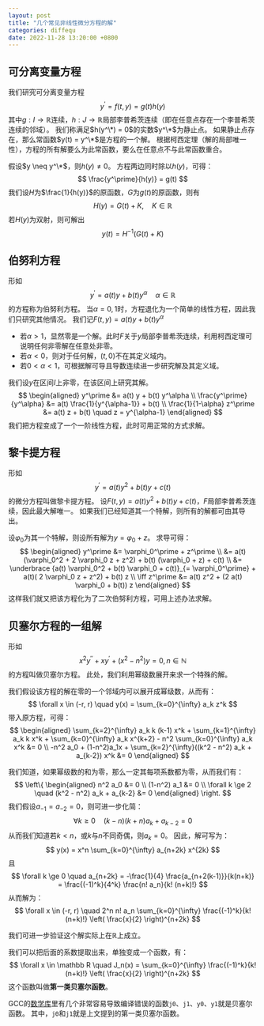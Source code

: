 ```yaml
---
layout: post
title: "几个常见非线性微分方程的解"
categories: diffequ
date: 2022-11-28 13:20:00 +0800
--- 
```


## 可分离变量方程

我们研究可分离变量方程
$$
y^\prime = f(t, y) = g(t) h(y)
$$
其中$g: I \to \mathbb R$连续，$h: J \to \mathbb R$局部李普希茨连续（即在任意点存在一个李普希茨连续的邻域）。
我们称满足$h(y^\*) = 0$的实数$y^\*$为静止点。
如果静止点存在，那么常函数$y(t) = y^\*$是方程的一个解。
根据柯西定理（解的局部唯一性），方程的所有解要么为此常函数，要么在任意点不与此常函数重合。

假设$y \neq y^\*$，则$h(y) \neq 0$。
方程两边同时除以$h(y)$，可得：
$$
\frac{y^\prime}{h(y)} = g(t)
$$
我们设$H$为$\frac{1}{h(y)}$的原函数，$G$为$g(t)$的原函数，则有
$$
H(y) = G(t) + K, \quad K \in \mathbb R
$$
若$H(y)$为双射，则可解出
$$
y(t) = H^{-1}(G(t) + K)
$$

## 伯努利方程

形如
$$
y^\prime = a(t) y + b(t) y^\alpha \quad \alpha \in \mathbb R
$$
的方程称为伯努利方程。
当$\alpha = 0, 1$时，方程退化为一个简单的线性方程，因此我们只研究其他情况。
我们记$F(t, y) = a(t) y + b(t) y^\alpha$

- 若$\alpha > 1$，显然零是一个解。此时$F$关于$y$局部李普希茨连续，利用柯西定理可说明任何非零解在任意处非零。
- 若$\alpha < 0$，则对于任何解，$(t,0)$不在其定义域内。
- 若$0 < \alpha < 1$，可根据解可导且导数连续进一步研究解及其定义域。

我们设$y$在区间$I$上非零，在该区间上研究其解。
$$
\begin{aligned}
y^\prime &= a(t) y + b(t) y^\alpha \\
\frac{y^\prime}{y^\alpha} &= a(t) \frac{1}{y^{\alpha-1}} + b(t) \\
\frac{1}{1-\alpha} z^\prime &= a(t) z + b(t) \quad z = y^{\alpha-1}
\end{aligned}
$$
我们把方程变成了一个一阶线性方程，此时可用正常的方式求解。

## 黎卡提方程

形如
$$
y^\prime = a(t) y^2 + b(t) y + c(t)
$$
的微分方程叫做黎卡提方程。
设$F(t,y) = a(t) y^2 + b(t) y + c(t)$，$F$局部李普希茨连续，因此最大解唯一。
如果我们已经知道其一个特解，则所有的解都可由其导出。

设$\varphi_0$为其一个特解，则设所有解为$y = \varphi_0 + z$。
求导可得：
$$
\begin{aligned}
y^\prime &= \varphi_0^\prime + z^\prime \\
&= a(t)(\varphi_0^2 + 2 \varphi_0 z + z^2) + b(t) (\varphi_0 + z) + c(t) \\
&= \underbrace {a(t) \varphi_0^2 + b(t) \varphi_0 + c(t)}_{= \varphi_0^\prime} + a(t)( 2 \varphi_0 z + z^2) + b(t) z \\
\iff z^\prime &= a(t) z^2 + (2 a(t) \varphi_0 + b(t)) z
\end{aligned}
$$
这样我们就又把该方程化为了二次伯努利方程，可用上述办法求解。

## 贝塞尔方程的一组解

形如
$$
x^2 y^{\prime \prime} + x y^\prime + (x^2 - n^2) y = 0, n \in \mathbb N
$$
的方程叫做贝塞尔方程。
此处，我们利用幂级数展开来求一个特殊的解。

我们假设该方程的解在零的一个邻域内可以展开成幂级数，从而有：
$$
\forall x \in (-r, r) \quad y(x) = \sum_{k=0}^{\infty} a_k z^k
$$
带入原方程，可得：
$$
\begin{aligned}
\sum_{k=2}^{\infty} a_k k (k-1) x^k + 
\sum_{k=1}^{\infty} a_k k x^k + 
\sum_{k=0}^{\infty} a_k x^{k+2} - 
n^2 \sum_{k=0}^{\infty} a_k x^k 
&= 0 
\\ -n^2 a_0 + (1-n^2)a_1x + 
\sum_{k=2}^{\infty}((k^2 - n^2) a_k + a_{k-2}) x^k 
&= 0
\end{aligned}
$$

我们知道，如果幂级数的和为零，那么一定其每项系数都为零，从而我们有：
$$
\left\{
\begin{aligned}
n^2 a_0 &= 0 \\
(1-n^2) a_1 &= 0 \\
\forall k \ge 2 \quad (k^2 - n^2) a_k + a_{k-2} &= 0
\end{aligned}
\right.
$$
我们假设$a_{-1} = a_{-2} = 0$，则可进一步化简：
$$
\forall k \ge 0 \quad (k-n)(k+n)a_k + a_{k-2} = 0
$$
从而我们知道若$k < n$，或$k$与$n$不同奇偶，则$a_k = 0$。
因此，解可写为：
$$
y(x) = x^n \sum_{k=0}^{\infty} a_{n+2k} x^{2k}
$$
且
$$
\forall k \ge 0 \quad a_{n+2k} 
= -\frac{1}{4} \frac{a_{n+2(k-1)}}{k(n+k)} 
= \frac{(-1)^k}{4^k} \frac{n! a_n}{k! (n+k)!}
$$
从而解为：
$$
\forall x \in (-r, r) \quad
2^n n! a_n \sum_{k=0}^{\infty} \frac{(-1)^k}{k! (n+k)!} \left( \frac{x}{2} \right)^{n+2k}
$$

我们可进一步验证这个解实际上在$\mathbb R$上成立。

我们可以把后面的系数提取出来，单独变成一个函数，有：
$$
\forall x \in \mathbb R \quad
J_n(x) = \sum_{k=0}^{\infty} \frac{(-1)^k}{k! (n+k)!} \left( \frac{x}{2} \right)^{n+2k}
$$
这个函数叫做**第一类贝塞尔函数**。

GCC的[数学库](https://www.gnu.org/software/libc/manual/html_mono/libc.html#index-j0)里有几个非常容易导致编译错误的函数`j0`、`j1`、`y0`、`y1`就是贝塞尔函数。
其中，`j0`和`j1`就是上文提到的第一类贝塞尔函数。
